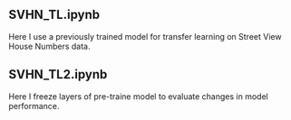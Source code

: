## SVHN_TL.ipynb
Here I use a previously trained model for transfer learning on Street View House Numbers data.

## SVHN_TL2.ipynb
Here I freeze layers of pre-traine model to evaluate changes in model performance.
